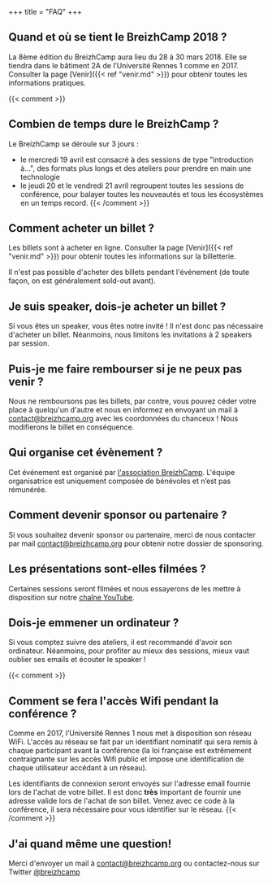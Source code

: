 +++
title = "FAQ"
+++

## Quand et où se tient le BreizhCamp 2018 ?

La 8ème édition du BreizhCamp aura lieu du 28 à 30 mars 2018. Elle se tiendra dans le bâtiment 2A de l’Université Rennes 1 comme en 2017. Consulter la page [Venir]({{< ref "venir.md" >}}) pour obtenir toutes les informations pratiques.

{{< comment >}}
## Combien de temps dure le BreizhCamp ?

Le BreizhCamp se déroule sur 3 jours :

* le mercredi 19 avril est consacré à des sessions de type "introduction à...", des formats plus longs et des ateliers pour prendre en main une technologie
* le jeudi 20 et le vendredi 21 avril regroupent toutes les sessions de conférence, pour balayer toutes les nouveautés et tous les écosystèmes en un temps record.
{{< /comment >}}

## Comment acheter un billet ?

Les billets sont à acheter en ligne. Consulter la page [Venir]({{< ref "venir.md" >}}) pour obtenir toutes les informations sur la billetterie.

Il n'est pas possible d'acheter des billets pendant l'événement (de toute façon, on est généralement sold-out avant).

## Je suis speaker, dois-je acheter un billet ?

Si vous êtes un speaker, vous êtes notre invité ! Il n'est donc pas nécessaire d'acheter un billet. Néanmoins, nous limitons les invitations à 2 speakers par session.

##  Puis-je me faire rembourser si je ne peux pas venir ?

Nous ne remboursons pas les billets, par contre, vous pouvez céder votre place à quelqu'un d'autre et nous en informez en envoyant un mail à contact@breizhcamp.org avec les coordonnées du chanceux ! Nous modifierons le billet en conséquence.

## Qui organise cet évènement ?

Cet événement est organisé par [l'association BreizhCamp](/asso). L'équipe organisatrice est uniquement composée de bénévoles et n’est pas rémunérée.

## Comment devenir sponsor ou partenaire ?

Si vous souhaitez devenir sponsor ou partenaire, merci de nous contacter par mail contact@breizhcamp.org pour obtenir notre dossier de sponsoring.

## Les présentations sont-elles filmées ?

Certaines sessions seront filmées et nous essayerons de les mettre à disposition sur notre [chaîne YouTube](https://www.youtube.com/user/BreizhCamp).

## Dois-je emmener un ordinateur ?

Si vous comptez suivre des ateliers, il est recommandé d'avoir son ordinateur. Néanmoins, pour profiter au mieux des sessions, mieux vaut oublier ses emails et écouter le speaker !

{{< comment >}}
## Comment se fera l'accès Wifi pendant la conférence ?

Comme en 2017, l’Université Rennes 1 nous met à disposition son réseau WiFi. L'accès au réseau se fait par un identifiant nominatif qui sera remis à chaque participant avant la conférence (la loi française est extrêmement contraignante sur les accès Wifi public et impose une identification de chaque utilisateur accédant à un réseau).

Les identifiants de connexion seront envoyés sur l'adresse email fournie lors de l'achat de votre billet. Il est donc **très** important de fournir une adresse valide lors de l'achat de son billet. Venez avec ce code à la conférence, il sera nécessaire pour vous identifier sur le réseau.
{{< /comment >}}

## J'ai quand même une question!

Merci d'envoyer un mail à contact@breizhcamp.org ou contactez-nous sur Twitter [@breizhcamp](https://twitter.com/breizhcamp)
